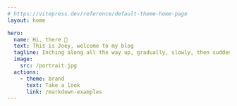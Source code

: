 ```yaml
---
# https://vitepress.dev/reference/default-theme-home-page
layout: home

hero:
  name: Hi, there 👋
  text: This is Joey, welcome to my blog
  tagline: Inching along all the way up, gradually, slowly, then suddenly
  image:
    src: /portrait.jpg
  actions:
    - theme: brand
      text: Take a look
      link: /markdown-examples
---
```


<style>
:root {
  --vp-home-hero-image-background-image: transparent;
  --vp-home-hero-image-filter: blur(44px);
}

.image-src {
  border-radius: 50%;
}
</style>
